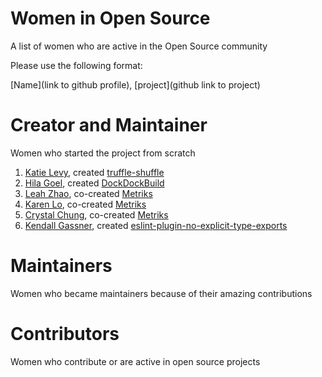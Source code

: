 # Women in Open Source
A list of women who are active in the Open Source community

Please use the following format:

[Name](link to github profile), [project](github link to project)

# Creator and Maintainer
Women who started the project from scratch

1. [Katie Levy](https://github.com/katielevy1), created [truffle-shuffle](https://github.com/intuit/truffle-shuffle)
2. [Hila Goel](https://github.com/HilaG), created [DockDockBuild](https://github.com/intuit/DockDockBuild)
3. [Leah Zhao](https://github.com/wontonswaggie), co-created [Metriks](https://github.com/intuit/metriks)
4. [Karen Lo](https://github.com/karenclo), co-created [Metriks](https://github.com/intuit/metriks)
5. [Crystal Chung](https://github.com/crystal-chung), co-created [Metriks](https://github.com/intuit/metriks)
6. [Kendall Gassner](https://github.com/kendallgassner), created [eslint-plugin-no-explicit-type-exports](https://github.com/intuit/eslint-plugin-no-explicit-type-exports)


# Maintainers
Women who became maintainers because of their amazing contributions

# Contributors
Women who contribute or are active in open source projects
